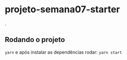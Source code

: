 # projeto-semana07-starter

.

## Rodando o projeto

`yarn` e após instalar as dependências rodar:
`yarn start`

